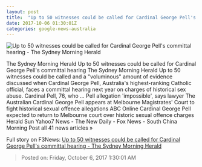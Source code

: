 ```yaml
---
layout: post
title:  "Up to 50 witnesses could be called for Cardinal George Pell's committal hearing - The Sydney Morning Herald"
date: 2017-10-06 01:30:01Z
categories: google-news-australia
---
```


![Up to 50 witnesses could be called for Cardinal George Pell's committal hearing - The Sydney Morning Herald](http://www.smh.com.au/content/dam/images/g/y/v/e/r/5/image.related.socialLead.620x349.gyvds0.png/1507256881014.jpg)

The Sydney Morning Herald Up to 50 witnesses could be called for Cardinal George Pell's committal hearing The Sydney Morning Herald Up to 50 witnesses could be called and a "voluminous" amount of evidence discussed when Cardinal George Pell, Australia's highest-ranking Catholic official, faces a committal hearing next year on charges of historical sex abuse. Cardinal Pell, 76, who ... Pell allegation 'impossible', says lawyer The Australian Cardinal George Pell appears at Melbourne Magistrates' Court to fight historical sexual offence allegations ABC Online Cardinal George Pell expected to return to Melbourne court over historic sexual offence charges Herald Sun Yahoo7 News - The New Daily - Fox News - South China Morning Post all 41 news articles »


Full story on F3News: [Up to 50 witnesses could be called for Cardinal George Pell's committal hearing - The Sydney Morning Herald](http://www.f3nws.com/n/tfdVSG)

> Posted on: Friday, October 6, 2017 1:30:01 AM
